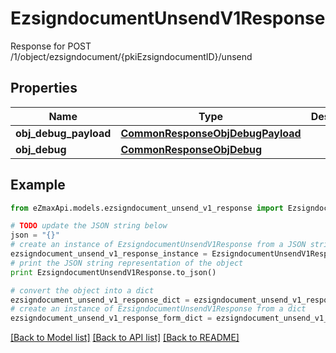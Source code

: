 # EzsigndocumentUnsendV1Response

Response for POST /1/object/ezsigndocument/{pkiEzsigndocumentID}/unsend

## Properties

Name | Type | Description | Notes
------------ | ------------- | ------------- | -------------
**obj_debug_payload** | [**CommonResponseObjDebugPayload**](CommonResponseObjDebugPayload.md) |  | 
**obj_debug** | [**CommonResponseObjDebug**](CommonResponseObjDebug.md) |  | [optional] 

## Example

```python
from eZmaxApi.models.ezsigndocument_unsend_v1_response import EzsigndocumentUnsendV1Response

# TODO update the JSON string below
json = "{}"
# create an instance of EzsigndocumentUnsendV1Response from a JSON string
ezsigndocument_unsend_v1_response_instance = EzsigndocumentUnsendV1Response.from_json(json)
# print the JSON string representation of the object
print EzsigndocumentUnsendV1Response.to_json()

# convert the object into a dict
ezsigndocument_unsend_v1_response_dict = ezsigndocument_unsend_v1_response_instance.to_dict()
# create an instance of EzsigndocumentUnsendV1Response from a dict
ezsigndocument_unsend_v1_response_form_dict = ezsigndocument_unsend_v1_response.from_dict(ezsigndocument_unsend_v1_response_dict)
```
[[Back to Model list]](../README.md#documentation-for-models) [[Back to API list]](../README.md#documentation-for-api-endpoints) [[Back to README]](../README.md)


